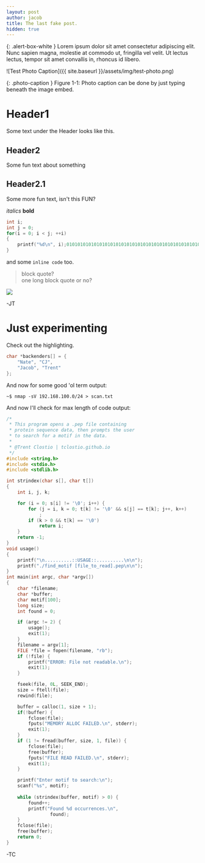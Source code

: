 ```yaml
---
layout: post
author: jacob
title: The last fake post.
hidden: true
---
```


{: .alert-box-white }
Lorem ipsum dolor sit amet consectetur adipiscing elit. Nunc sapien magna, molestie at commodo ut, fringilla vel velit. Ut lectus lectus, tempor sit amet convallis in, rhoncus id libero.

![Test Photo Caption]({{ site.baseurl }}/assets/img/test-photo.png)

{: .photo-caption }
Figure 1-1: Photo caption can be done by just typing beneath the image embed.

# Header1
Some text under the Header looks like this.

## Header2
Some fun text about something

## Header2.1
Some more fun text, isn't this FUN?

*italics*
**bold**

```c
int i;
int j = 0;
for(i = 0; i < j; ++i)
{
    printf("%d\n", i);010101010101010101010101010101010101010101010101010101010101
}
```

and some `inline code` too.

> block quote?<br>
> one long block quote
> or no?

![](http://i.giphy.com/ZpV2NfvmrpF84.gif)

-JT

# Just experimenting

Check out the highlighting.

```c
char *backenders[] = {
    "Nate", "CJ",
    "Jacob", "Trent"
};
```

And now for some good 'ol term output:

```shell
~$ nmap -sV 192.168.100.0/24 > scan.txt
```

And now I'll check for max length of code output:

```c
/*
 * This program opens a .pep file containing
 * protein sequence data, then prompts the user
 * to search for a motif in the data.
 *
 * @Trent Clostio | tclostio.github.io
 */
#include <string.h>
#include <stdio.h>
#include <stdlib.h>

int strindex(char s[], char t[])
{
    int i, j, k;

    for (i = 0; s[i] != '\0'; i++) {
        for (j = i, k = 0; t[k] != '\0' && s[j] == t[k]; j++, k++)
            ;
        if (k > 0 && t[k] == '\0')
            return i;
    }
    return -1;
}
void usage()
{
    printf("\n..........::USAGE::..........\n\n");
    printf("./find_motif [file_to_read].pep\n\n");
}
int main(int argc, char *argv[])
{
    char *filename;
    char *buffer;
    char motif[100];
    long size;
    int found = 0;

    if (argc != 2) {
        usage();
        exit(1);
    }
    filename = argv[1];
    FILE *file = fopen(filename, "rb");
    if (!file) {
        printf("ERROR: File not readable.\n");
        exit(1);
    }

    fseek(file, 0L, SEEK_END);
    size = ftell(file);
    rewind(file);

    buffer = calloc(1, size + 1);
    if(!buffer) {
        fclose(file);
        fputs("MEMORY ALLOC FAILED.\n", stderr);
        exit(1);
    }
    if (1 != fread(buffer, size, 1, file)) {
        fclose(file);
        free(buffer);
        fputs("FILE READ FAILED.\n", stderr);
        exit(1);
    }

    printf("Enter motif to search:\n");
    scanf("%s", motif);
    
    while (strindex(buffer, motif) > 0) {
        found++;
        printf("Found %d occurrences.\n",
                found);
    }
    fclose(file);
    free(buffer);
    return 0;
}
```

-TC